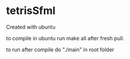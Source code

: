 # tetrisSfml
Created with ubuntu

to compile in ubuntu run make all after fresh pull.

to run after compile do "./main" in root folder

